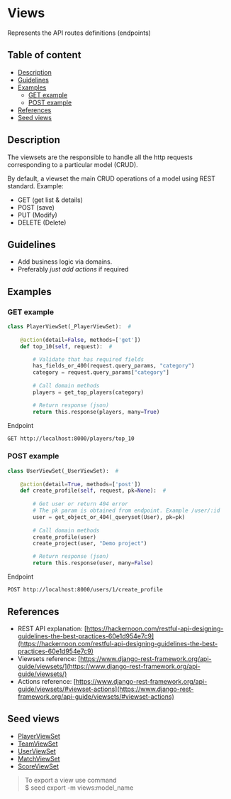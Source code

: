 # Views

Represents the API routes definitions (endpoints)

## Table of content

-  [Description](#description)
-  [Guidelines](#guidelines)
-  [Examples](#examples)
    - [GET example](#get-example)
    - [POST example](#post-example)
-  [References](#references)
-  [Seed views](#seed-views)

## Description

The viewsets are the responsible to handle all the http requests corresponding to a particular model (CRUD).

By default, a viewset the main CRUD operations of a model using REST standard. Example: 

-  GET (get list & details)
-  POST (save)
-  PUT (Modify)
-  DELETE (Delete)

## Guidelines

-  Add business logic via domains.
-  Preferably *just add actions* if required

## Examples

### GET example

```python
class PlayerViewSet(_PlayerViewSet):  #
    
    @action(detail=False, methods=['get'])
    def top_10(self, request):  #

        # Validate that has required fields
        has_fields_or_400(request.query_params, "category")
        category = request.query_params["category"]
        
        # Call domain methods
        players = get_top_players(category)

        # Return response (json)
        return this.response(players, many=True)
```

Endpoint
```
GET http://localhost:8000/players/top_10
```

### POST example

```python
class UserViewSet(_UserViewSet):  #
    
    @action(detail=True, methods=['post'])
    def create_profile(self, request, pk=None):  #
    
        # Get user or return 404 error
        # The pk param is obtained from endpoint. Example /user/:id
        user = get_object_or_404(_queryset(User), pk=pk)
 
        # Call domain methods
        create_profile(user)
        create_project(user, "Demo project")

        # Return response (json)
        return this.response(user, many=False)
```

Endpoint
```
POST http://localhost:8000/users/1/create_profile
```

## References

-  REST API explanation: [https://hackernoon.com/restful-api-designing-guidelines-the-best-practices-60e1d954e7c9](https://hackernoon.com/restful-api-designing-guidelines-the-best-practices-60e1d954e7c9)
-  Viewsets reference: [https://www.django-rest-framework.org/api-guide/viewsets/](https://www.django-rest-framework.org/api-guide/viewsets/)
-  Actions reference: [https://www.django-rest-framework.org/api-guide/viewsets/#viewset-actions](https://www.django-rest-framework.org/api-guide/viewsets/#viewset-actions)

## Seed views

-  [PlayerViewSet](../seed/views/players.py)
-  [TeamViewSet](../seed/views/teams.py)
-  [UserViewSet](../seed/views/users.py)
-  [MatchViewSet](../seed/views/matches.py)
-  [ScoreViewSet](../seed/views/scores.py)

> To export a view use command \
> $ seed export -m views:model_name
